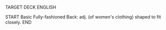 TARGET DECK
ENGLISH

START
Basic
Fully-fashioned
Back: adj. (of women's clothing) shaped to fit closely.
END
